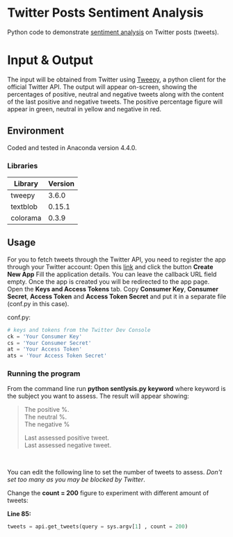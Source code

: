 # Twitter Posts Sentiment Analysis 
Python code to demonstrate [sentiment analysis](https://en.wikipedia.org/wiki/Sentiment_analysis) on Twitter posts (tweets).

# Input & Output
The input will be obtained from Twitter using [Tweepy](http://www.tweepy.org/), a python client for the official Twitter API.
The output will appear on-screen, showing the percentages of positive, neutral and negative tweets along with the content of the last positive and negative tweets. The positive percentage figure will appear in green, neutral in yellow and negative in red.

## Environment
Coded and tested in Anaconda version 4.4.0.

### Libraries

Library | Version
--------| -----------
tweepy| 3.6.0
textblob | 0.15.1
colorama | 0.3.9



## Usage
For you to fetch tweets through the Twitter API, you need to register the app through your Twitter account:
Open this [link](https://apps.twitter.com/) and click the button **Create New App**
Fill the application details. You can leave the callback URL field empty.
Once the app is created you will be redirected to the app page.
Open the **Keys and Access Tokens** tab.
Copy **Consumer Key**, **Consumer Secret**, **Access Token** and **Access Token Secret** and put it in a separate file (conf.py in this case).

conf.py:
````python
# keys and tokens from the Twitter Dev Console
ck = 'Your Consumer Key'
cs = 'Your Consumer Secret'
at = 'Your Access Token'
ats = 'Your Access Token Secret'
````

### Running the program 
From the command line run **python sentlysis.py keyword** where keyword is the subject you want to assess.
The result will appear showing:

>The positive %.   
>The neutral %.  
>The negative %
>
>
>Last assessed positive tweet.  
>Last assessed negative tweet.
<br>
  
You can edit the following line to set the number of tweets to assess. *Don't set too many as you may be blocked by Twitter*.


Change the **count = 200** figure to experiment with different amount of tweets:

**Line 85:** 
````python
tweets = api.get_tweets(query = sys.argv[1] , count = 200)
````


